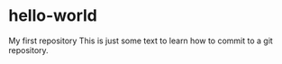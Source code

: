 # hello-world
My first repository
This is just some text to learn how to commit to a git repository.
